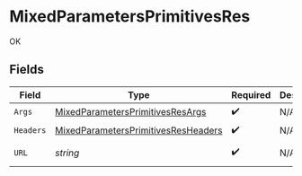 # MixedParametersPrimitivesRes

OK


## Fields

| Field                                                                                                 | Type                                                                                                  | Required                                                                                              | Description                                                                                           | Example                                                                                               |
| ----------------------------------------------------------------------------------------------------- | ----------------------------------------------------------------------------------------------------- | ----------------------------------------------------------------------------------------------------- | ----------------------------------------------------------------------------------------------------- | ----------------------------------------------------------------------------------------------------- |
| `Args`                                                                                                | [MixedParametersPrimitivesResArgs](../../models/operations/mixedparametersprimitivesresargs.md)       | :heavy_check_mark:                                                                                    | N/A                                                                                                   |                                                                                                       |
| `Headers`                                                                                             | [MixedParametersPrimitivesResHeaders](../../models/operations/mixedparametersprimitivesresheaders.md) | :heavy_check_mark:                                                                                    | N/A                                                                                                   |                                                                                                       |
| `URL`                                                                                                 | *string*                                                                                              | :heavy_check_mark:                                                                                    | N/A                                                                                                   | http://localhost:35123/anything/mixedParams/path/pathValue?queryStringParam=queryValue                |